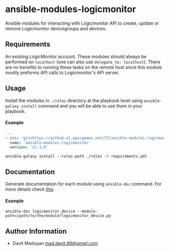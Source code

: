 ansible-modules-logicmonitor
=========
Ansible modules for interacting with Logicmonitor API to create, update or remove Logicmonitor devicegroups and devices.

Requirements
------------
An existing LogicMonitor account. These modules should always be performed on `localhost` (one can also use `delegate_to: localhost`). There are no benefits to running these tasks on the remote host since this module mostly preforms API calls to Logicmonitor's API server.

Usage
------------
Install the modules in `./roles` directory at the playbook level using `ansible-galaxy install` command and you will be able to use them in your playbook.
#### Example
```yaml
---
- src: 'git+https://github.ol.epicgames.net/IT/ansible-modules-logicmonitor.git'
  name: 'ansible-modules-logicmonitor'
  version: 'v1.1.0'
```
```
ansible-galaxy install --roles-path ./roles -r requirements.yml
```

Documentation
------------
Generate documentation for each module using `ansible-doc` command. For more details check [this](https://docs.ansible.com/ansible/latest/cli/ansible-doc.html)
#### Example
```
ansible-doc logicmonitor_device --module-path=/path/to/the/module/logicmonitor_device.py
```

Author Information
------------------

- Davit Madoyan <mad.davit.89@gmail.com>
